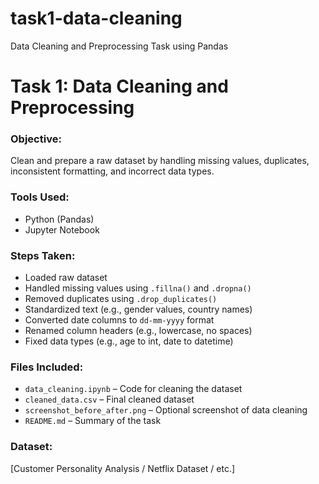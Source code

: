 # task1-data-cleaning
Data Cleaning and Preprocessing Task using Pandas


# Task 1: Data Cleaning and Preprocessing

### Objective:
Clean and prepare a raw dataset by handling missing values, duplicates, inconsistent formatting, and incorrect data types.

### Tools Used:
- Python (Pandas)
- Jupyter Notebook

### Steps Taken:
- Loaded raw dataset
- Handled missing values using `.fillna()` and `.dropna()`
- Removed duplicates using `.drop_duplicates()`
- Standardized text (e.g., gender values, country names)
- Converted date columns to `dd-mm-yyyy` format
- Renamed column headers (e.g., lowercase, no spaces)
- Fixed data types (e.g., age to int, date to datetime)

### Files Included:
- `data_cleaning.ipynb` – Code for cleaning the dataset
- `cleaned_data.csv` – Final cleaned dataset
- `screenshot_before_after.png` – Optional screenshot of data cleaning
- `README.md` – Summary of the task

### Dataset:
[Customer Personality Analysis / Netflix Dataset / etc.]


